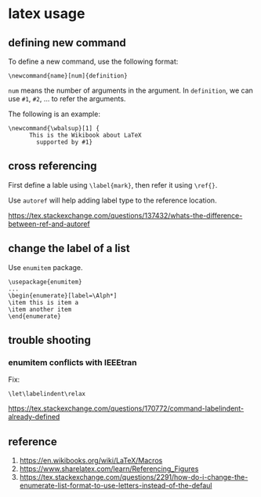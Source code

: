 # latex usage

## defining new command

To define a new command, use the following format:

```
\newcommand{name}[num]{definition}
```

`num` means the number of arguments in the argument. In `definition`,
we can use `#1`, `#2`, ... to refer the arguments.

The following is an example:

```
\newcommand{\wbalsup}[1] {
      This is the Wikibook about LaTeX 
        supported by #1}
```


## cross referencing

First define a lable using `\label{mark}`, then refer
it using `\ref{}`.

Use `autoref` will help adding label type to the
reference location.

https://tex.stackexchange.com/questions/137432/whats-the-difference-between-ref-and-autoref


## change the label of a list

Use `enumitem` package.

```
\usepackage{enumitem}
...
\begin{enumerate}[label=\Alph*]
\item this is item a
\item another item
\end{enumerate}
```

## trouble shooting

### enumitem conflicts with IEEEtran

Fix:

```
\let\labelindent\relax
```

https://tex.stackexchange.com/questions/170772/command-labelindent-already-defined

## reference
1. https://en.wikibooks.org/wiki/LaTeX/Macros
2. https://www.sharelatex.com/learn/Referencing_Figures
3. https://tex.stackexchange.com/questions/2291/how-do-i-change-the-enumerate-list-format-to-use-letters-instead-of-the-defaul
